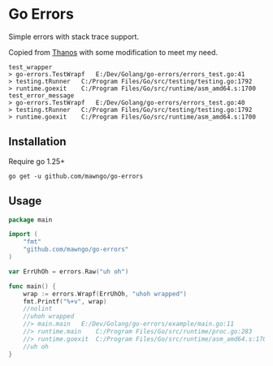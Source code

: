 # Go Errors

Simple errors with stack trace support.

Copied from [Thanos](https://github.com/thanos-io/thanos/tree/main/pkg/errors) with some modification to meet my need.

```
test_wrapper
> go-errors.TestWrapf	E:/Dev/Golang/go-errors/errors_test.go:41
> testing.tRunner	C:/Program Files/Go/src/testing/testing.go:1792
> runtime.goexit	C:/Program Files/Go/src/runtime/asm_amd64.s:1700
test_error_message
> go-errors.TestWrapf	E:/Dev/Golang/go-errors/errors_test.go:40
> testing.tRunner	C:/Program Files/Go/src/testing/testing.go:1792
> runtime.goexit	C:/Program Files/Go/src/runtime/asm_amd64.s:1700
```

## Installation

Require go 1.25+

```shell
go get -u github.com/mawngo/go-errors
```

## Usage

```go
package main

import (
	"fmt"
	"github.com/mawngo/go-errors"
)

var ErrUhOh = errors.Raw("uh oh")

func main() {
	wrap := errors.Wrapf(ErrUhOh, "uhoh wrapped")
	fmt.Printf("%+v", wrap)
	//nolint
	//uhoh wrapped
	//> main.main	E:/Dev/Golang/go-errors/example/main.go:11
	//> runtime.main	C:/Program Files/Go/src/runtime/proc.go:283
	//> runtime.goexit	C:/Program Files/Go/src/runtime/asm_amd64.s:1700
	//uh oh
}
```